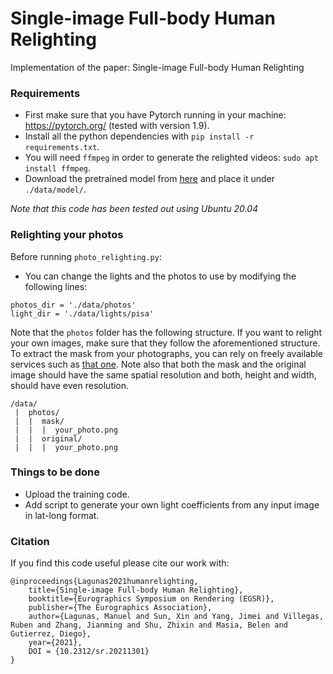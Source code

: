 # Single-image Full-body Human Relighting
Implementation of the paper: Single-image Full-body Human Relighting

### Requirements  

- First make sure that you have Pytorch running in your machine: https://pytorch.org/ (tested with version 1.9).
- Install all the python dependencies with `pip install -r requirements.txt`.
- You will need `ffmpeg` in order to generate the relighted videos: `sudo apt install ffmpeg`.
- Download the pretrained model from [here](https://drive.google.com/file/d/13BZ_etfYeXTCCMr2-Hg8EVKDCDv7Y_YC/view?usp=sharing) and place it under `./data/model/`.

_Note that this code has been tested out using Ubuntu 20.04_

### Relighting your photos

Before running `photo_relighting.py`:
- You can change the lights and the photos to use by modifying the following lines:
```
photos_dir = './data/photos'
light_dir = './data/lights/pisa'
```

Note that the `photos` folder has the following structure. If you want to relight your own images, make sure that they follow the aforementioned structure. To extract the mask from your photographs, you can rely on freely available services such as [that one](https://www.remove.bg/). Note also that both the mask and the original image should have the same spatial resolution and both, height and width, should have even resolution.
```
/data/
 |  photos/
 |  |  mask/
 |  |  |  your_photo.png 
 |  |  original/
 |  |  |  your_photo.png
```

### Things to be done

- Upload the training code.
- Add script to generate your own light coefficients from any input image in lat-long format.


### Citation

If you find this code useful please cite our work with:
```
@inproceedings{Lagunas2021humanrelighting,
    title={Single-image Full-body Human Relighting},
    booktitle={Eurographics Symposium on Rendering (EGSR)},
    publisher={The Eurographics Association},
    author={Lagunas, Manuel and Sun, Xin and Yang, Jimei and Villegas, Ruben and Zhang, Jianming and Shu, Zhixin and Masia, Belen and Gutierrez, Diego},
    year={2021},
    DOI = {10.2312/sr.20211301}
}
```

